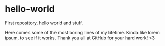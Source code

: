 # hello-world
First repository, hello world and stuff.

Here comes some of the most boring lines of my lifetime.
Kinda like lorem ipsum, to see if it works. Thank you all at GitHub for your hard work! <3
